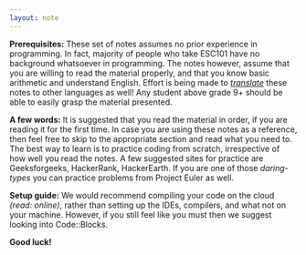 ```yaml
---
layout: note
---
```


**Prerequisites:**
These set of notes assumes no prior experience in programming. In fact, majority of people who take ESC101 have no background whatsoever in programming. The notes however, assume that you are willing to read the material properly, and that you know basic arithmetic and understand English. Effort is being made to *[translate](https://github.com/reangdeba.github.io/translations/)* these notes to other languages as well! Any student above grade 9+ should be able to easily grasp the material presented.

**A few words:**
It is suggested that you read the material in order, if you are reading it for the first time. In case you are using these notes as a reference, then feel free to skip to the appropriate section and read what you need to. The best way to learn is to practice coding from scratch, irrespective of how well you read the notes. A few suggested sites for practice are Geeksforgeeks, HackerRank, HackerEarth. If you are one of those *daring-types* you can practice problems from Project Euler as well.

**Setup guide:**
We would recommend compiling your code on the cloud *(read: online)*, rather than setting up the IDEs, compilers, and what not on your machine. However, if you still feel like you must then we suggest looking into Code::Blocks.

**Good luck!**